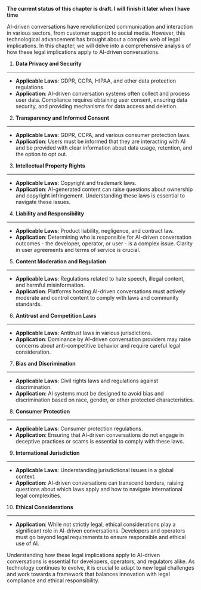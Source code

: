**The current status of this chapter is draft. I will finish it later when I have time**

AI-driven conversations have revolutionized communication and interaction in various sectors, from customer support to social media. However, this technological advancement has brought about a complex web of legal implications. In this chapter, we will delve into a comprehensive analysis of how these legal implications apply to AI-driven conversations.

1. **Data Privacy and Security**
--------------------------------

* **Applicable Laws**: GDPR, CCPA, HIPAA, and other data protection regulations.
* **Application**: AI-driven conversation systems often collect and process user data. Compliance requires obtaining user consent, ensuring data security, and providing mechanisms for data access and deletion.

2. **Transparency and Informed Consent**
----------------------------------------

* **Applicable Laws**: GDPR, CCPA, and various consumer protection laws.
* **Application**: Users must be informed that they are interacting with AI and be provided with clear information about data usage, retention, and the option to opt out.

3. **Intellectual Property Rights**
-----------------------------------

* **Applicable Laws**: Copyright and trademark laws.
* **Application**: AI-generated content can raise questions about ownership and copyright infringement. Understanding these laws is essential to navigate these issues.

4. **Liability and Responsibility**
-----------------------------------

* **Applicable Laws**: Product liability, negligence, and contract law.
* **Application**: Determining who is responsible for AI-driven conversation outcomes - the developer, operator, or user - is a complex issue. Clarity in user agreements and terms of service is crucial.

5. **Content Moderation and Regulation**
----------------------------------------

* **Applicable Laws**: Regulations related to hate speech, illegal content, and harmful misinformation.
* **Application**: Platforms hosting AI-driven conversations must actively moderate and control content to comply with laws and community standards.

6. **Antitrust and Competition Laws**
-------------------------------------

* **Applicable Laws**: Antitrust laws in various jurisdictions.
* **Application**: Dominance by AI-driven conversation providers may raise concerns about anti-competitive behavior and require careful legal consideration.

7. **Bias and Discrimination**
------------------------------

* **Applicable Laws**: Civil rights laws and regulations against discrimination.
* **Application**: AI systems must be designed to avoid bias and discrimination based on race, gender, or other protected characteristics.

8. **Consumer Protection**
--------------------------

* **Applicable Laws**: Consumer protection regulations.
* **Application**: Ensuring that AI-driven conversations do not engage in deceptive practices or scams is essential to comply with these laws.

9. **International Jurisdiction**
---------------------------------

* **Applicable Laws**: Understanding jurisdictional issues in a global context.
* **Application**: AI-driven conversations can transcend borders, raising questions about which laws apply and how to navigate international legal complexities.

10. **Ethical Considerations**
------------------------------

* **Application**: While not strictly legal, ethical considerations play a significant role in AI-driven conversations. Developers and operators must go beyond legal requirements to ensure responsible and ethical use of AI.

Understanding how these legal implications apply to AI-driven conversations is essential for developers, operators, and regulators alike. As technology continues to evolve, it is crucial to adapt to new legal challenges and work towards a framework that balances innovation with legal compliance and ethical responsibility.
